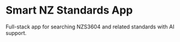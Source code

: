# Smart NZ Standards App

Full-stack app for searching NZS3604 and related standards with AI support.
